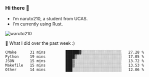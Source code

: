 ### Hi there 👋

- I’m naruto210, a student from UCAS.
- I'm currently using Rust.

<img src="https://komarev.com/ghpvc/?username=waruto210" alt="waruto210" />

🔭 What I did over the past week :)

<!--START_SECTION:waka-->
```text
CMake      31 mins         ██████▓░░░░░░░░░░░░░░░░░░   27.28 % 
Python     19 mins         ████▒░░░░░░░░░░░░░░░░░░░░   17.05 % 
JSON       15 mins         ███▒░░░░░░░░░░░░░░░░░░░░░   13.72 % 
Makefile   15 mins         ███▒░░░░░░░░░░░░░░░░░░░░░   13.53 % 
Other      14 mins         ███░░░░░░░░░░░░░░░░░░░░░░   12.06 % 
```
<!--END_SECTION:waka-->
